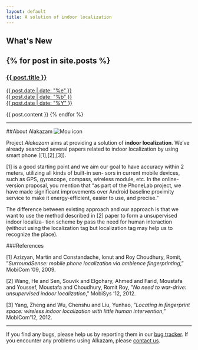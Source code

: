 ```yaml
---
layout: default
title: A solution of indoor localization
---
```


## What's New


{% for post in site.posts %}
---
<a href="/Alakazam{{ post.url }}">
<h3>{{ post.title }}</h3>
<span class="date">
<div class="dateday">{{ post.date | date: "%e" }}</div>
<div>{{ post.date | date: "%b" }}</div>
<div class="dateyear">{{ post.date | date: "%Y" }}</div>
</span>
</a>

{{ post.content }}
{% endfor %}

---
##About Alakazam
![Mou icon](http://oyster.ignimgs.com/mediawiki/apis.ign.com/pokemon-blue-version/1/1f/Alakazam.gif)

Project *Alakazam* aims at providing a solution of **indoor localization**. We’ve already searched several papers related to indoor localization by using smart phone ([1],[2],[3]). 

[1] is a good starting point and we aim our goal to have accuracy within 2 meters, utilizing all kinds of built-in sen- sors in current mobile devices, such as GPS, gyroscope, compass, wireless module, etc. In the online-version proposal, you mention that “as part of the PhoneLab project, we have made significant improvements over Android baseline proximity service to make it energy-efficient, easier to use, and precise.” 

The difference between existing approach and our approach is that we want to use the method described in [2] paper to form a unsupervised indoor localiza- tion scheme by pass the need for human interaction (without using the localization tag but localization tag may help us to recognize the place).


###References
[1] Azizyan, Martin and Constandache, Ionut and Roy Choudhury, Romit, ”*SurroundSense: mobile phone localization via ambience fingerprinting*,” MobiCom ’09, 2009.  
[2] Wang, He and Sen, Souvik and Elgohary, Ahmed and Farid, Moustafa and Youssef, Moustafa and Choudhury, Romit Roy, ”*No need to war-drive: unsupervised indoor localization*,” MobiSys ’12, 2012.  
[3] Yang, Zheng and Wu, Chenshu and Liu, Yunhao, ”*Locating in fingerprint space: wireless indoor localization with little human intervention*,” MobiCom’12, 2012.  




-----
If you find any bugs, please help us by reporting them in our
[bug tracker](https://github.com/quake0day/Alakazam/issues/new).
If you encounter any problems using Alkazam, please [contact us](<schen23@buffalo.edu>).
